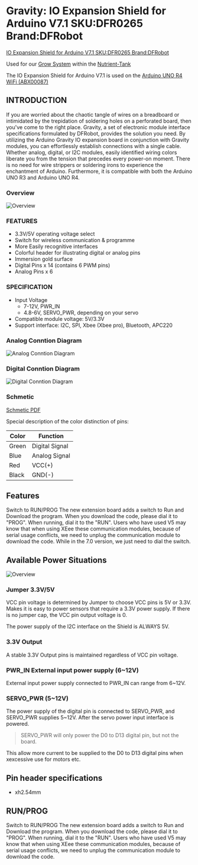 # Gravity: IO Expansion Shield for Arduino V7.1 SKU:DFR0265 Brand:DFRobot

[IO Expansion Shield for Arduino V7.1 SKU:DFR0265 Brand:DFRobot](https://www.dfrobot.com/product-1009.html)

Used for our [Grow System](https://github.com/users/jwilleke/projects/2) within the [Nutrient-Tank](https://github.com/jwilleke/Nutrient-Tank)

The IO Expansion Shield for Arduino V7.1 is used on the [Arduino UNO R4 WiFi (ABX00087)](Arduino%20UNO%20R4%20WiFi%20(ABX00087).md)

## INTRODUCTION

If you are worried about the chaotic tangle of wires on a breadboard or intimidated by the trepidation of soldering holes on a perforated board, then you've come to the right place. Gravity, a set of electronic module interface specifications formulated by DFRobot, provides the solution you need. By utilizing the Arduino Gravity IO expansion board in conjunction with Gravity modules, you can effortlessly establish connections with a single cable. Whether analog, digital, or I2C modules, easily identified wiring colors liberate you from the tension that precedes every power-on moment. There is no need for wire strippers or soldering irons to experience the enchantment of Arduino. Furthermore, it is compatible with both the Arduino UNO R3 and Arduino UNO R4.

### Overview

![Overview](/resources/DFR0762-IO-shield.png)

### FEATURES



- 3.3V/5V operating voltage select
- Switch for wireless communication & programme
- More Easily recognitive interfaces
- Colorful header for illustrating digital or analog pins
- Immersion gold surface
- Digital Pins x 14 (contains 6 PWM pins)
- Analog Pins x 6

### SPECIFICATION

- Input Voltage
  - 7-12V, PWR_IN
  - 4.8-6V, SERVO_PWR, depending on your servo
- Compatible module voltage: 5V/3.3V
- Support interface: I2C, SPI, Xbee (Xbee pro), Bluetooth, APC220

### Analog Conntion Diagram

![Analog Conntion Diagram](/resources/IO%20Expansion%20Shield%20V7-Anlog-Sensor_Connection_Diagram.png)

### Digital Conntion Diagram

![Digital Conntion Diagram](/resources/IO%20Expansion%20Shield%20V7-Digitial-Diagram_en.png)

### Schmetic

[Schmetic PDF](/resources/IO%20Expansion%20Shield%20V7-schemetic.pdf)

Special description of the color distinction of pins:

| Color | Function |
| --- | --- |
| Green | Digital Signal |
| Blue | Analog Signal |
| Red | VCC(+) |
| Black | GND(-) |

## Features

Switch to RUN/PROG The new extension board adds a switch to Run and Download the program. When you download the code, please dial it to "PROG". When running, dial it to the "RUN". Users who have used V5 may know that when using XEee these communication modules, because of serial usage conflicts, we need to unplug the communication module to download the code. While in the 7.0 version, we just need to dial the switch.

## Available Power Situations

![Overview](/resources/DFR0762-IO-shield.png)


### Jumper 3.3V/5V

VCC pin voltage is determined by Jumper to choose VCC pins is 5V or 3.3V. Makes it is easy to power sensors that require a 3.3V power supply. If there is no jumper cap, the VCC pin output voltage is 0.

The power supply of the I2C interface on the Shield is ALWAYS 5V.

### 3.3V Output

A stable 3.3V Output pins is maintained regardless of VCC pin voltage.

### PWR_IN External input power supply (6~12V)

External input power supply connected to PWR_IN can range from 6~12V.

### SERVO_PWR (5~12V)

The power supply of the digital pin is connected to SERVO_PWR, and SERVO_PWR supplies 5~12V. After the servo power input interface is powered.

> SERVO_PWR will only power the D0 to D13 digital pin, but not the board.

This allow more current to be supplied to the D0 to D13 digital pins when xexcessive use for motors etc.

## Pin header specifications

- xh2.54mm

## RUN/PROG

Switch to RUN/PROG The new extension board adds a switch to Run and Download the program. When you download the code, please dial it to "PROG". When running, dial it to the "RUN". Users who have used V5 may know that when using XEee these communication modules, because of serial usage conflicts, we need to unplug the communication module to download the code.
